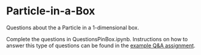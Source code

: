 # Particle-in-a-Box
Questions about the a Particle in a 1-dimensional box.

Complete the questions in QuestionsPinBox.ipynb. Instructions on how to answer this type of questions can be found in the [example Q&A assignment](https://qchem.qc-edu.org/ipynb/IntroTestExample.html).
